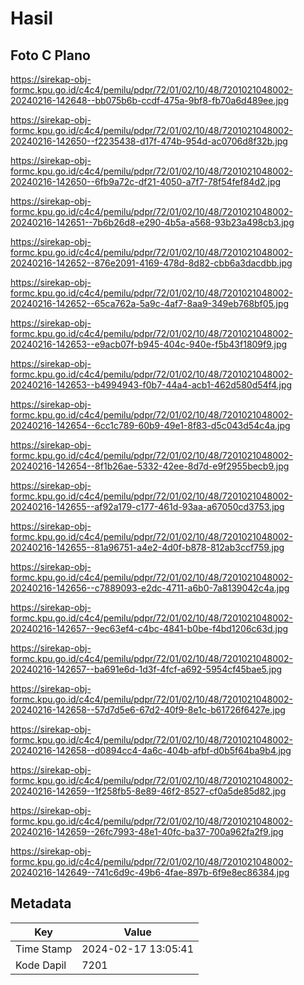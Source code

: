 # Hasil

## Foto C Plano

https://sirekap-obj-formc.kpu.go.id/c4c4/pemilu/pdpr/72/01/02/10/48/7201021048002-20240216-142648--bb075b6b-ccdf-475a-9bf8-fb70a6d489ee.jpg

https://sirekap-obj-formc.kpu.go.id/c4c4/pemilu/pdpr/72/01/02/10/48/7201021048002-20240216-142650--f2235438-d17f-474b-954d-ac0706d8f32b.jpg

https://sirekap-obj-formc.kpu.go.id/c4c4/pemilu/pdpr/72/01/02/10/48/7201021048002-20240216-142650--6fb9a72c-df21-4050-a7f7-78f54fef84d2.jpg

https://sirekap-obj-formc.kpu.go.id/c4c4/pemilu/pdpr/72/01/02/10/48/7201021048002-20240216-142651--7b6b26d8-e290-4b5a-a568-93b23a498cb3.jpg

https://sirekap-obj-formc.kpu.go.id/c4c4/pemilu/pdpr/72/01/02/10/48/7201021048002-20240216-142652--876e2091-4169-478d-8d82-cbb6a3dacdbb.jpg

https://sirekap-obj-formc.kpu.go.id/c4c4/pemilu/pdpr/72/01/02/10/48/7201021048002-20240216-142652--65ca762a-5a9c-4af7-8aa9-349eb768bf05.jpg

https://sirekap-obj-formc.kpu.go.id/c4c4/pemilu/pdpr/72/01/02/10/48/7201021048002-20240216-142653--e9acb07f-b945-404c-940e-f5b43f1809f9.jpg

https://sirekap-obj-formc.kpu.go.id/c4c4/pemilu/pdpr/72/01/02/10/48/7201021048002-20240216-142653--b4994943-f0b7-44a4-acb1-462d580d54f4.jpg

https://sirekap-obj-formc.kpu.go.id/c4c4/pemilu/pdpr/72/01/02/10/48/7201021048002-20240216-142654--6cc1c789-60b9-49e1-8f83-d5c043d54c4a.jpg

https://sirekap-obj-formc.kpu.go.id/c4c4/pemilu/pdpr/72/01/02/10/48/7201021048002-20240216-142654--8f1b26ae-5332-42ee-8d7d-e9f2955becb9.jpg

https://sirekap-obj-formc.kpu.go.id/c4c4/pemilu/pdpr/72/01/02/10/48/7201021048002-20240216-142655--af92a179-c177-461d-93aa-a67050cd3753.jpg

https://sirekap-obj-formc.kpu.go.id/c4c4/pemilu/pdpr/72/01/02/10/48/7201021048002-20240216-142655--81a96751-a4e2-4d0f-b878-812ab3ccf759.jpg

https://sirekap-obj-formc.kpu.go.id/c4c4/pemilu/pdpr/72/01/02/10/48/7201021048002-20240216-142656--c7889093-e2dc-4711-a6b0-7a8139042c4a.jpg

https://sirekap-obj-formc.kpu.go.id/c4c4/pemilu/pdpr/72/01/02/10/48/7201021048002-20240216-142657--9ec63ef4-c4bc-4841-b0be-f4bd1206c63d.jpg

https://sirekap-obj-formc.kpu.go.id/c4c4/pemilu/pdpr/72/01/02/10/48/7201021048002-20240216-142657--ba691e6d-1d3f-4fcf-a692-5954cf45bae5.jpg

https://sirekap-obj-formc.kpu.go.id/c4c4/pemilu/pdpr/72/01/02/10/48/7201021048002-20240216-142658--57d7d5e6-67d2-40f9-8e1c-b61726f6427e.jpg

https://sirekap-obj-formc.kpu.go.id/c4c4/pemilu/pdpr/72/01/02/10/48/7201021048002-20240216-142658--d0894cc4-4a6c-404b-afbf-d0b5f64ba9b4.jpg

https://sirekap-obj-formc.kpu.go.id/c4c4/pemilu/pdpr/72/01/02/10/48/7201021048002-20240216-142659--1f258fb5-8e89-46f2-8527-cf0a5de85d82.jpg

https://sirekap-obj-formc.kpu.go.id/c4c4/pemilu/pdpr/72/01/02/10/48/7201021048002-20240216-142659--26fc7993-48e1-40fc-ba37-700a962fa2f9.jpg

https://sirekap-obj-formc.kpu.go.id/c4c4/pemilu/pdpr/72/01/02/10/48/7201021048002-20240216-142649--741c6d9c-49b6-4fae-897b-6f9e8ec86384.jpg


## Metadata

| Key        | Value               |
| ---------- | ------------------- |
| Time Stamp | 2024-02-17 13:05:41 |
| Kode Dapil | 7201                |



